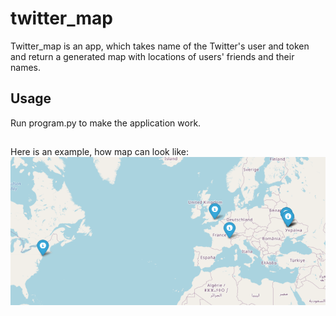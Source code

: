 # twitter_map
Twitter_map is an app, which takes name of the Twitter's user and token and return a generated map with locations of users' friends and their names.
## Usage
Run program.py to make the application work.
## 
Here is an example, how map can look like:
![Screenshot](map.png)